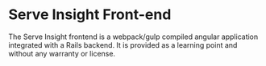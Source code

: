# Serve Insight Front-end

The Serve Insight frontend is a webpack/gulp compiled angular application integrated
with a Rails backend. It is provided as a learning point and without any warranty or
license.
